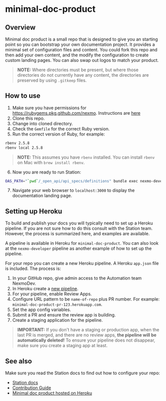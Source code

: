 # minimal-doc-product

## Overview

Minimal doc product is a small repo that is designed to give you an starting point so you can bootstrap your own documentation project. It provides a minimal set of configuration files and content. You could fork this repo and then add your own content, and the modify the configuration to create custom landing pages. You can also swap out logos to match your product.

> **NOTE:** Where directories must be present, but where those directories do not currently have any content, the directories are preserved by using `.gitkeep` files.

## How to use

1. Make sure you have permissions for https://rubygems.pkg.github.com/nexmo. Instructions are [here](https://docs.github.com/en/packages/using-github-packages-with-your-projects-ecosystem/configuring-rubygems-for-use-with-github-packages)
2. Clone this repo.
3. Change into cloned directory.
4. Check the `Gemfile` for the correct Ruby version.
5. Run the correct version of Ruby, for example:

``` sh
rbenv 2.5.8
rbenv local 2.5.8
```

> **NOTE:** This assumes you have `rbenv` installed. You can install `rbenv` on Mac with `brew install rbenv`.

6. Now you are ready to run Station:

``` sh
OAS_PATH="`pwd`/_open_api/api_specs/definitions" bundle exec nexmo-developer --docs=`pwd`
```

7. Navigate your web browser to `localhost:3000` to display the documentation landing page.

## Setting up Heroku

To build and publish your docs you will typically need to set up a Heroku pipeline. If you are not sure how to do this consult with the Station team. However, the process is summarized here, and examples are available.

A pipeline is available in Heroku for `minimal-doc-product`. You can also look at the `nexmo-developer` pipeline as another example of how to set up the pipeline.

For your repo you can create a new Heroku pipeline. A Heroku `app.json` file is included. The process is:

1. In your GitHub repo, give admin access to the Automation team NexmoDev.
2. In Heroku create a [new pipeline](https://devcenter.heroku.com/articles/pipelines).
3. For your pipeline, enable Review Apps.
4. Configure URL pattern to be `name-of-repo` plus PR number. For example: `minimal-doc-product-pr-123.herokuapp.com`.
5. Set the app config variables.
6. Submit a PR and ensure the review app is building.
7. Create a staging application for the pipeline.

> **IMPORTANT:** If you don't have a staging or production app, when the last PR is merged, and there are no review apps, **the pipeline will be automatically deleted!** To ensure your pipeline does not disappear, make sure you create a staging app at least.

## See also

Make sure you read the Station docs to find out how to configure your repo:

* [Station docs](https://github.com/Nexmo/station/blob/master/docs/index.md)
* [Contribution Guide](https://developer.nexmo.com/contribute/overview)
* [Minimal doc product hosted on Heroku](https://minimal-doc-product.herokuapp.com/)
